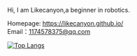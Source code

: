 

Hi, I am Likecanyon,a beginner in robotics.

Homepage:
https://likecanyon.github.io/  
Email：1174578375@qq.com

[![Top Langs](https://github-readme-stats.vercel.app/api/top-langs/?username=likecanyon&layout=compact)](https://github.com/anuraghazra/github-readme-stats)
